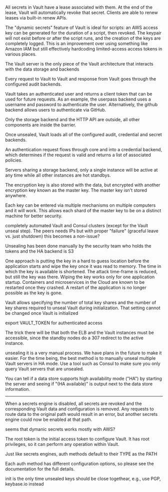 All secrets in Vault have a lease associated with them. At the end of the lease, Vault will automatically revoke that secret. Clients are able to renew leases via built-in renew APIs.

The "dynamic secrets" feature of Vault is ideal for scripts: an AWS access key can be generated for the duration of a script, then revoked. The keypair will not exist before or after the script runs, and the creation of the keys are completely logged.
This is an improvement over using something like Amazon IAM but still effectively hardcoding limited-access access tokens in various places.

The Vault server is the only piece of the Vault architecture that interacts with the data storage and backends

Every request to Vault to Vault and response from Vault goes through the configured audit backends.

Vault takes an authenticated user and returns a client token that can be used for future requests. As an example, the userpass backend uses a username and password to authenticate the user. Alternatively, the github backend allows users to authenticate via GitHub.

Only the storage backend and the HTTP API are outside, all other components are inside the barrier.

Once unsealed, Vault loads all of the configured audit, credential and secret backends.

An authentication request flows through core and into a credential backend, which determines if the request is valid and returns a list of associated policies.

Servers sharing a storage backend, only a single instance will be active at any time while all other instances are hot standbys.

The encryption key is also stored with the data, but encrypted with another encryption key known as the master key. The master key isn't stored anywhere.

Each key can be entered via multiple mechanisms on multiple computers and it will work. This allows each shard of the master key to be on a distinct machine for better security.

completely automated Vault and Consul clusters (except for the Vault unseal step). The peers needs IPs but with proper "failure" (graceful leave vs. just shutdown) this becomes a non-issue?

Unsealing has been done manually by the security team who holds the tokens and the HA backend is S3

One approach is putting the key in a hard to guess location before the application starts and wipe the key once it was read to memory. The time in which the key is available is shortened. The attack time-frame is reduced, but still the key was there. Wiping the key works only for one application startup. Containers and microservices in the Cloud are known to be restarted once they crashed. A restart of the application is no longer possible as the key is gone.

Vault allows specifying the number of total key shares and the number of key shares required to unseal Vault during initialization. That setting cannot be changed once Vault is initialized

export VAULT_TOKEN for authenticated access

The trick there will be that both the
ELB and the Vault instances must be accessible, since the standby nodes do a 307 redirect
to the active instance.

unsealing it is a very manual process. We have plans in the future to make it easier. For the time being, the best method is to manually unseal multiple Vault servers in HA mode. Use a tool such as Consul to make sure you only query Vault servers that are unsealed.

You can tell if a data store supports high availability mode ("HA") by starting the server and seeing if "(HA available)" is output next to the data store information.

---------
When a secrets engine is disabled, all secrets are revoked and the corresponding Vault data and configuration is removed. Any requests to route data to the original path would result in an error, but another secrets engine could now be enabled at that path.

seems that dymanic secrets works mostly with AWS?

The root token is the initial access token to configure Vault. It has root privileges, so it can perform any operation within Vault.

Just like secrets engines, auth methods default to their TYPE as the PATH

Each auth method has different configuration options, so please see the documentation for the full details.

init is the only time unsealed keys should be close togethear, e.g., use PGP, keybase.io instead



